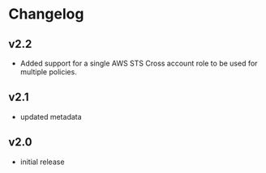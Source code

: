 # Changelog

## v2.2

- Added support for a single AWS STS Cross account role to be used for multiple policies.

## v2.1

- updated metadata

## v2.0

- initial release
